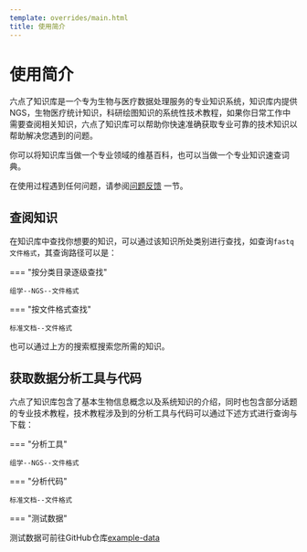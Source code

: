 ```yaml
---
template: overrides/main.html
title: 使用简介
---
```


# 使用简介
六点了知识库是一个专为生物与医疗数据处理服务的专业知识系统，知识库内提供NGS，生物医疗统计知识，科研绘图知识的系统性技术教程，如果你日常工作中需要查阅相关知识，六点了知识库可以帮助你快速准确获取专业可靠的技术知识以帮助解决您遇到的问题。

你可以将知识库当做一个专业领域的维基百科，也可以当做一个专业知识速查词典。

在使用过程遇到任何问题，请参阅[问题反馈][4] 一节。


[1]: https://www.mkdocs.org
[2]: #with-pip
[3]: #with-docker
[4]: 问题反馈.md

## 查阅知识


在知识库中查找你想要的知识，可以通过该知识所处类别进行查找，如查询`fastq文件格式`，其查询路径可以是：


=== "按分类目录逐级查找"

	组学--NGS--文件格式

=== "按文件格式查找"

	标准文档--文件格式

也可以通过上方的搜索框搜索您所需的知识。

## 获取数据分析工具与代码
六点了知识库包含了基本生物信息概念以及系统知识的介绍，同时也包含部分话题的专业技术教程，技术教程涉及到的分析工具与代码可以通过下述方式进行查询与下载：

=== "分析工具"

	组学--NGS--文件格式

=== "分析代码"

	标准文档--文件格式

=== "测试数据"

  测试数据可前往GitHub仓库[example-data][1]
  
  
[1]: https://github.com/6-oclock/example-data
